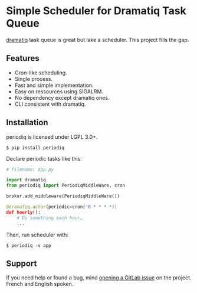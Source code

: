 # Simple Scheduler for Dramatiq Task Queue

[dramatiq](https://dramatiq.io) task queue is great but lake a scheduler. This
project fills the gap.


## Features

- Cron-like scheduling.
- Single process.
- Fast and simple implementation.
- Easy on ressources using SIGALRM.
- No dependency except dramatiq ones.
- CLI consistent with dramatiq.


## Installation

periodiq is licensed under LGPL 3.0+.

``` console
$ pip install periodiq
```

Declare periodic tasks like this:

``` python
# filename: app.py

import dramatiq
from periodiq import PeriodiqMiddleWare, cron

broker.add_middleware(PeriodiqMiddleWare())

@dramatiq.actor(periodic=cron('0 * * * *))
def hourly():
    # Do something each hour…
    ...
```

Then, run scheduler with:

``` console
$ periodiq -v app
```


## Support

If you need help or found a bug, mind [opening a GitLab
issue](https://gitlab.com/bersace/periodiq/issues/new) on the project. French
and English spoken.
